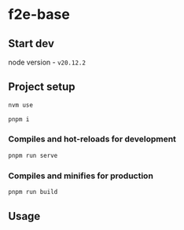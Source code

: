 # f2e-base

## Start dev

node version - `v20.12.2`

## Project setup

```bash
nvm use

pnpm i
```

### Compiles and hot-reloads for development

```bash
pnpm run serve
```

### Compiles and minifies for production

```bash
pnpm run build
```

## Usage